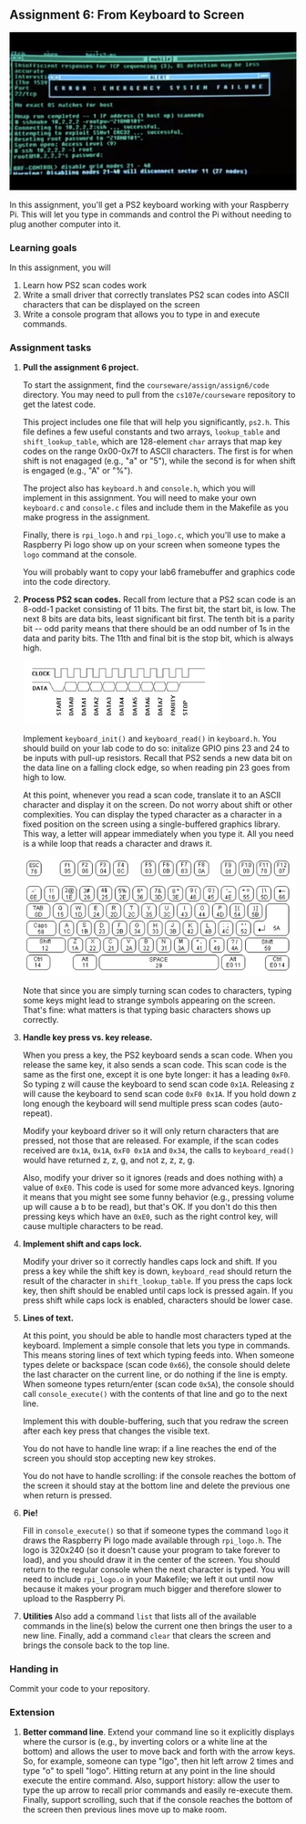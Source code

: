 ## Assignment 6: From Keyboard to Screen

![Matrix Trinity Hack](images/shell.png)

In this assignment, you'll get a PS2 keyboard working with your
Raspberry Pi. This will let you type in commands and control the
Pi without needing to plug another computer into it.

### Learning goals

In this assignment, you will

1. Learn how PS2 scan codes work 
1. Write a small driver that correctly translates PS2 scan codes into
    ASCII characters that can be displayed on the screen
1. Write a console program that allows you to type in and execute
    commands.

### Assignment tasks

1. __Pull the assignment 6 project.__

    To start the assignment, find the `courseware/assign/assign6/code`
    directory. You may need to pull from the `cs107e/courseware` repository
    to get the latest code. 

    This project includes one file that will help you significantly,
    `ps2.h`. This file defines a few useful constants and two arrays,
    `lookup_table` and `shift_lookup_table`, which are 128-element `char`
    arrays that map key codes on the range 0x00-0x7f to ASCII characters.
    The first is for when shift is not enagaged (e.g., "a" or "5"), while the
    second is for when shift is engaged (e.g., "A" or "%").

    The project also has `keyboard.h` and `console.h`, which you will
    implement in this assignment. You will need to make your own
    `keyboard.c` and `console.c` files and include them in the
    Makefile as you make progress in the assignment.

    Finally, there is `rpi_logo.h` and `rpi_logo.c`, which you'll use
    to make a Raspberry Pi logo show up on your screen when someone
    types the `logo` command at the console.

    You will probably want to copy your lab6 framebuffer and graphics
    code into the code directory.

1. __Process PS2 scan codes.__ Recall from lecture that a PS2 scan code
    is an 8-odd-1 packet consisting of 11 bits. The first bit, the start
    bit, is low. The next 8 bits are data bits, least significant bit first.
    The tenth bit is a parity bit -- odd parity means that there should be
    an odd number of 1s in the data and parity bits. The 11th and final
    bit is the stop bit, which is always high.

    ![PS2 Packet Format](images/ps2.png)

    Implement `keyboard_init()` and `keyboard_read()` in `keyboard.h`.
    You should build on your lab code to do so: initalize GPIO pins 23
    and 24 to be inputs with pull-up resistors. Recall that PS2 sends
    a new data bit on the data line on a falling clock edge, so when
    reading pin 23 goes from high to low.

    At this point, whenever you read a scan code, translate it to an
    ASCII character and display it on the screen. Do not worry about
    shift or other complexities. You can display the typed character
    as a character in a fixed position on the screen using a single-buffered
    graphics library. This way, a letter will appear immediately when
    you type it. All you need is a while loop that reads a character
    and draws it.

    ![PS2 Scan Codes](images/scancode.gif)

    Note that since you are simply turning scan codes to characters, typing
    some keys might lead to strange symbols appearing on the screen.
    That's fine: what matters is that typing basic characters shows up
    correctly.

1. __Handle key press vs. key release.__

    When you press a key, the PS2 keyboard sends a scan code. When you
    release the same key, it also sends a scan code. This scan code
    is the same as the first one, except it is one byte longer: it
    has a leading `0xF0`. So typing z will cause the keyboard to
    send scan code `0x1A`. Releasing z will cause the keyboard to
    send scan code `0xF0 0x1A`. If you hold down z long enough
    the keyboard will send multiple press scan codes (auto-repeat).

    Modify your keyboard driver so it will only return characters
    that are pressed, not those that are released. For example, if the
    scan codes received are `0x1A`, `0x1A`, `0xF0 0x1A` and `0x34`,
    the calls to `keyboard_read()` would have returned z, z, g,
    and not z, z, z, g.

    Also, modify your driver so it ignores (reads and does nothing with)
    a value of `0xE0`. This code is used for some more advanced keys.
    Ignoring it means that you might see some funny behavior (e.g., pressing
    volume up will cause a b to be read), but that's OK. If you don't
    do this then pressing keys which have an `0xE0`, such as the right
    control key, will cause multiple characters to be read.

1. __Implement shift and caps lock.__

    Modify your driver so it correctly handles caps lock and shift.
    If you press a key while the shift key is down, `keyboard_read`
    should return the result of the character in `shift_lookup_table`.
    If you press the caps lock key, then shift should be enabled
    until caps lock is pressed again. If you press shift while
    caps lock is enabled, characters should be lower case.

1. __Lines of text.__

    At this point, you should be able to handle most characters typed
    at the keyboard. Implement a simple console that lets you type
    in commands. This means storing lines of text which typing feeds
    into. When someone types delete or backspace (scan code `0x66`), the
    console should delete the last character on the current line, or
    do nothing if the line is empty. When someone types return/enter
    (scan code `0x5A`), the console should call `console_execute()`
    with the contents of that line and go to the next line.

    Implement this with double-buffering, such that you redraw the
    screen after each key press that changes the visible text.

    You do not have to handle line wrap: if a line reaches the end of
    the screen you should stop accepting new key strokes.

    You do not have to handle scrolling: if the console reaches the bottom
    of the screen it should stay at the bottom line and delete the previous
    one when return is pressed.

1. __Pie!__

    Fill in `console_execute()` so that if someone types the command
    `logo` it draws the Raspberry Pi logo made available through
    `rpi_logo.h`. The logo is 320x240 (so it doesn't cause your program
    to take forever to load), and you should draw it in the center of
    the screen. You should return to the regular console when the next
    character is typed. You will need to include `rpi_logo.o` in your
    Makefile; we left it out until now because it makes your program
    much bigger and therefore slower to upload to the Raspberry Pi.

1. __Utilities__
    Also add a command `list` that
    lists all of the available commands in the line(s) below the current
    one then brings the user to a new line. Finally, add a command `clear`
    that clears the screen and brings the console back to the top line.

### Handing in

Commit your code to your repository.

### Extension

1. __Better command line__. Extend your command line so it explicitly
    displays where the cursor is (e.g., by inverting colors or a white line
    at the bottom) and allows the user to move back and forth with
    the arrow keys. So, for example, someone can type "lgo", then
    hit left arrow 2 times and type "o" to spell "logo". Hitting
    return at any point in the line should execute the entire command.
    Also, support history: allow the user to type the up arrow to recall
    prior commands and easily re-execute them. Finally, support scrolling,
    such that if the console reaches the bottom of the screen then previous
    lines move up to make room.



  
